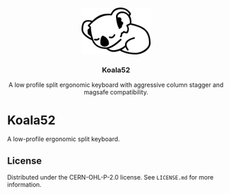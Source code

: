 <p align="center">
  <a href="https://github.com/larssont/Koala52#gh-dark-mode-only">
    <img src="assets/svg/koala.svg" alt="Koala Logo" width="160">
  </a>

  <h3 align="center">Koala52</h3>

  <p align="center">
    A low profile split ergonomic keyboard with aggressive column stagger and magsafe compatibility.
  </p>
</p>

# Koala52

A low-profile ergonomic split keyboard.

## License

Distributed under the CERN-OHL-P-2.0 license. See `LICENSE.md` for more information.
